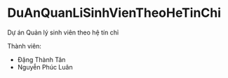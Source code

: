 # DuAnQuanLiSinhVienTheoHeTinChi
Dự án Quản lý sinh viên theo hệ tín chỉ
 
 
 Thành viên:
  - Đặng Thành Tân
  - Nguyễn Phúc Luân

